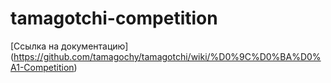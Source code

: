 # tamagotchi-competition

[Ссылка на документацию] (https://github.com/tamagochy/tamagotchi/wiki/%D0%9C%D0%BA%D0%A1-Competition)
